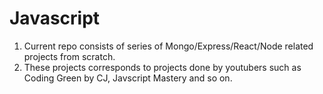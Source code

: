 # Javascript

1. Current repo consists of series of Mongo/Express/React/Node related projects from scratch.
2. These projects corresponds to projects done by youtubers such as Coding Green by CJ, Javscript Mastery and so on.
